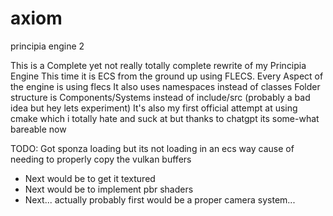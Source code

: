 # axiom
principia engine 2

This is a Complete yet not really totally complete rewrite of my Principia Engine
This time it is ECS from the ground up using FLECS. Every Aspect of the engine is using flecs
It also uses namespaces instead of classes
Folder structure is Components/Systems instead of include/src (probably a bad idea but hey lets experiment)
It's also my first official attempt at using cmake which i totally hate and suck at but thanks to chatgpt its some-what bareable now

TODO: Got sponza loading but its not loading in an ecs way cause of needing to properly copy the vulkan buffers
* Next would be to get it textured
* Next would be to implement pbr shaders
* Next... actually probably first would be a proper camera system...